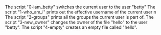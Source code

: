 The script "0-iam_betty" switches the current user to the user "betty"
The script "1-who_am_i" prints out the effective username of the current user
n The script "2-groups" prints all the groups the current user is part of.
The script "3-new_owner" changes the owner of the file "hello" to the user "betty".
The script "4-empty" creates an empty file called "hello".
